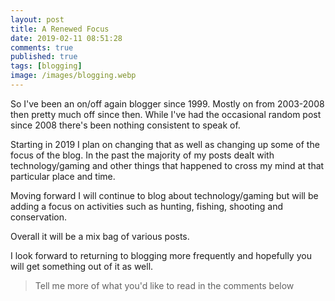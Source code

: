 ```yaml
---
layout: post
title: A Renewed Focus
date: 2019-02-11 08:51:28
comments: true
published: true
tags: [blogging]
image: /images/blogging.webp
---
```


So I've been an on/off again blogger since 1999. Mostly on from 2003-2008 then
pretty much off since then. While I've had the occasional random post since 2008
there's been nothing consistent to speak of.

Starting in 2019 I plan on changing that as well as changing up some of the
focus of the blog. In the past the majority of my posts dealt with
technology/gaming and other things that happened to cross my mind at that
particular place and time.

Moving forward I will continue to blog about technology/gaming but will be
adding a focus on activities such as hunting, fishing, shooting and
conservation.

Overall it will be a mix bag of various posts.

I look forward to returning to blogging more frequently and hopefully you will
get something out of it as well.

> Tell me more of what you'd like to read in the comments below
